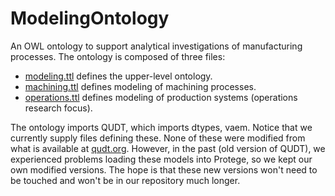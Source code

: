 # ModelingOntology

An OWL ontology to support analytical investigations of manufacturing processes. The ontology is composed of three files:
 * [modeling.ttl](https://github.com/usnistgov/ModelingOntology/blob/master/modeling.ttl) defines the upper-level ontology.
 * [machining.ttl](https://github.com/usnistgov/ModelingOntology/blob/master/machining.ttl) defines modeling of machining processes.
 * [operations.ttl](https://github.com/usnistgov/ModelingOntology/blob/master/operations.ttl) defines modeling of production systems (operations research focus).

The ontology imports QUDT, which imports dtypes, vaem. Notice that we currently supply files defining these. None of these were modified from what is available at [qudt.org](http://www.qudt.org/release2/qudt-catalog.html). However, in the past (old version of QUDT), we experienced problems loading these models into Protege, so we kept our own modified versions. The hope is that these new versions won't need to be touched and won't be in our repository much longer.



